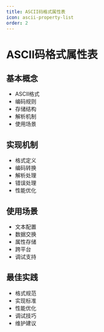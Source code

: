 ```yaml
---
title: ASCII码格式属性表
icon: ascii-property-list
order: 2
---
```


# ASCII码格式属性表

## 基本概念
- ASCII格式
- 编码规则
- 存储结构
- 解析机制
- 使用场景

## 实现机制
- 格式定义
- 编码转换
- 解析处理
- 错误处理
- 性能优化

## 使用场景
- 文本配置
- 数据交换
- 属性存储
- 跨平台
- 调试支持

## 最佳实践
- 格式规范
- 实现标准
- 性能优化
- 调试技巧
- 维护建议
